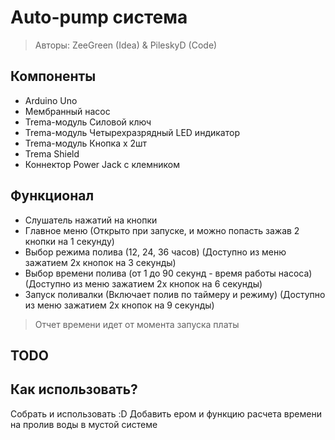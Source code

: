 # Auto-pump система

> Авторы: ZeeGreen (Idea) & PileskyD (Code)

## Компоненты

- Arduino Uno
- Мембранный насос
- Trema-модуль Силовой ключ
- Trema-модуль Четырехразрядный LED индикатор
- Trema-модуль Кнопка х 2шт
- Trema Shield
- Коннектор Power Jack с клемником

## Функционал

- Слушатель нажатий на кнопки
- Главное меню (Открыто при запуске, и можно попасть зажав 2 кнопки на 1 секунду) 
- Выбор режима полива (12, 24, 36 часов) (Доступно из меню зажатием 2х кнопок на 3 секунды)
- Выбор времени полива (от 1 до 90 секунд - время работы насоса) (Доступно из меню зажатием 2х кнопок на 6 секунды)
- Запуск поливалки (Включает полив по таймеру и режиму) (Доступно из меню зажатием 2х кнопок на 9 секунды)

> Отчет времени идет от момента запуска платы

## TODO
## Как использовать?

Собрать и использовать :D
Добавить ером и функцию расчета времени на пролив воды в мустой системе